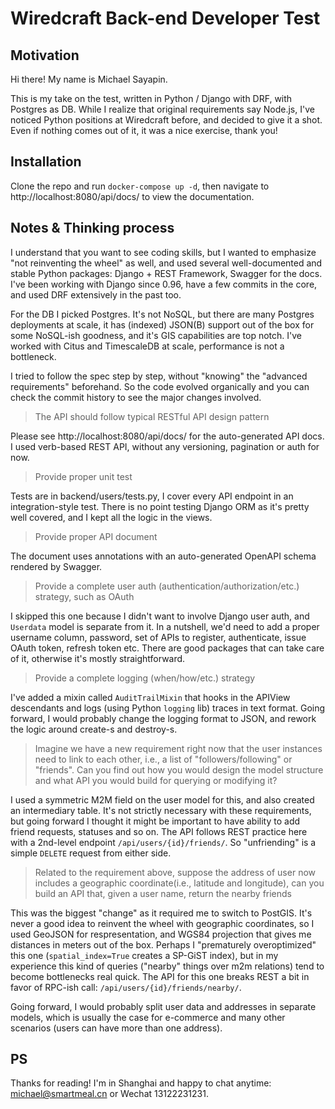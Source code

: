 # Wiredcraft Back-end Developer Test

## Motivation

Hi there! My name is Michael Sayapin.

This is my take on the test, written in Python / Django with DRF, with Postgres as DB. While I realize that original requirements say Node.js, I've noticed Python positions at Wiredcraft before, and decided to give it a shot. Even if nothing comes out of it, it was a nice exercise, thank you!

## Installation

Clone the repo and run `docker-compose up -d`, then navigate to http://localhost:8080/api/docs/ to view the documentation.

## Notes & Thinking process

I understand that you want to see coding skills, but I wanted to emphasize "not reinventing the wheel" as well, and used several well-documented and stable Python packages: Django + REST Framework, Swagger for the docs. I've been working with Django since 0.96, have a few commits in the core, and used DRF extensively in the past too.

For the DB I picked Postgres. It's not NoSQL, but there are many Postgres deployments at scale, it has (indexed) JSON(B) support out of the box for some NoSQL-ish goodness, and it's GIS capabilities are top notch. I've worked with Citus and TimescaleDB at scale, performance is not a bottleneck.

I tried to follow the spec step by step, without "knowing" the "advanced requirements" beforehand. So the code evolved organically and you can check the commit history to see the major changes involved.

> The API should follow typical RESTful API design pattern

Please see http://localhost:8080/api/docs/ for the auto-generated API docs. I used verb-based REST API, without any versioning, pagination or auth for now.

> Provide proper unit test

Tests are in backend/users/tests.py, I cover every API endpoint in an integration-style test. There is no point testing Django ORM as it's pretty well covered, and I kept all the logic in the views.

> Provide proper API document

The document uses annotations with an auto-generated OpenAPI schema rendered by Swagger.

> Provide a complete user auth (authentication/authorization/etc.) strategy, such as OAuth

I skipped this one because I didn't want to involve Django user auth, and `Userdata` model is separate from it. In a nutshell, we'd need to add a proper username column, password, set of APIs to register, authenticate, issue OAuth token, refresh token etc. There are good packages that can take care of it, otherwise it's mostly straightforward.

> Provide a complete logging (when/how/etc.) strategy

I've added a mixin called `AuditTrailMixin` that hooks in the APIView descendants and logs (using Python `logging` lib) traces in text format. Going forward, I would probably change the logging format to JSON, and rework the logic around create-s and destroy-s.

> Imagine we have a new requirement right now that the user instances need to link to each other, i.e., a list of "followers/following" or "friends". Can you find out how you would design the model structure and what API you would build for querying or modifying it?

I used a symmetric M2M field on the user model for this, and also created an intermediary table. It's not strictly necessary with these requirements, but going forward I thought it might be important to have ability to add friend requests, statuses and so on. The API follows REST practice here with a 2nd-level endpoint `/api/users/{id}/friends/`. So "unfriending" is a simple `DELETE` request from either side.

> Related to the requirement above, suppose the address of user now includes a geographic coordinate(i.e., latitude and longitude), can you build an API that, given a user name, return the nearby friends

This was the biggest "change" as it required me to switch to PostGIS. It's never a good idea to reinvent the wheel with geographic coordinates, so I used GeoJSON for respresentation, and WGS84 projection that gives me distances in meters out of the box. Perhaps I "prematurely overoptimized" this one (`spatial_index=True` creates a SP-GiST index), but in my experience this kind of queries ("nearby" things over m2m relations) tend to become bottlenecks real quick. The API for this one breaks REST a bit in favor of RPC-ish call: `/api/users/{id}/friends/nearby/`.

Going forward, I would probably split user data and addresses in separate models, which is usually the case for e-commerce and many other scenarios (users can have more than one address).

## PS

Thanks for reading! I'm in Shanghai and happy to chat anytime: michael@smartmeal.cn or Wechat 13122231231.
